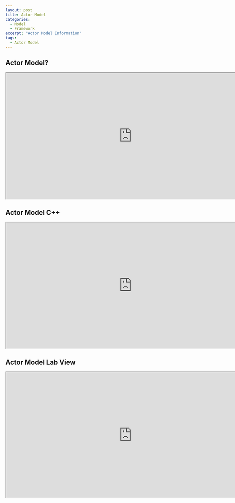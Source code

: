 ```yaml
---
layout: post
title: Actor Model
categories:
  - Model 
  - Framework 
excerpt: "Actor Model Information"
tags: 
  - Actor Model
---
```


## Actor Model?

<iframe src="https://en.wikipedia.org/wiki/Actor_model" height="400" width="800"></iframe>
<br>

## Actor Model C++

<iframe src="https://actor-framework.org/" height="400" width="800"></iframe>
<br>

## Actor Model Lab View

<iframe src="http://www.bloomy.com/support/blog/getting-started-actor-framework-part-i" height="400" width="800"></iframe>
<br>
